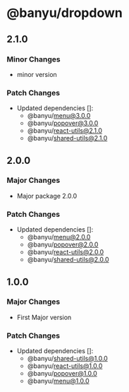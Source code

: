 # @banyu/dropdown

## 2.1.0

### Minor Changes

- minor version

### Patch Changes

- Updated dependencies []:
  - @banyu/menu@3.0.0
  - @banyu/popover@3.0.0
  - @banyu/react-utils@2.1.0
  - @banyu/shared-utils@2.1.0

## 2.0.0

### Major Changes

- Major package 2.0.0

### Patch Changes

- Updated dependencies []:
  - @banyu/menu@2.0.0
  - @banyu/popover@2.0.0
  - @banyu/react-utils@2.0.0
  - @banyu/shared-utils@2.0.0

## 1.0.0

### Major Changes

- First Major version

### Patch Changes

- Updated dependencies []:
  - @banyu/shared-utils@1.0.0
  - @banyu/react-utils@1.0.0
  - @banyu/popover@1.0.0
  - @banyu/menu@1.0.0
